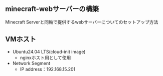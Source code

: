 ##  minecraft-webサーバーの構築
Minecraft Serverと同軸で提供するwebサーバーについてのセットアップ方法

## VMホスト<br>
+ Ubuntu24.04 LTS(cloud-init image)
  + nginxホスト用として使用
+ Network Segment
  + IP address：192.168.15.201
